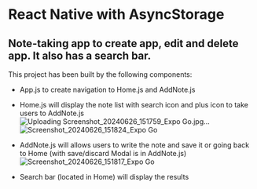# React Native with AsyncStorage
## Note-taking app to create app, edit and delete app. It also has a search bar.
This project has been built by the following components:
  * App.js to create navigation to Home.js and AddNote.js
  * Home.js will display the note list with search icon and plus icon to take users to AddNote.js
    ![Uploading Screenshot_20240626_151759_Expo Go.jpg…]()
    ![Screenshot_20240626_151824_Expo Go](https://github.com/jantra9/Note-App-with-react-native/assets/143193329/ec001dd8-a9be-4818-998d-cf1501d715a9)
    
  * AddNote.js will allows users to write the note and save it or going back to Home (with save/discard Modal is in AddNote.js)
    ![Screenshot_20240626_151817_Expo Go](https://github.com/jantra9/Note-App-with-react-native/assets/143193329/fa73343d-00cd-44be-8d31-4b183e76eab8)

  * Search bar (located in Home) will display the results
    
